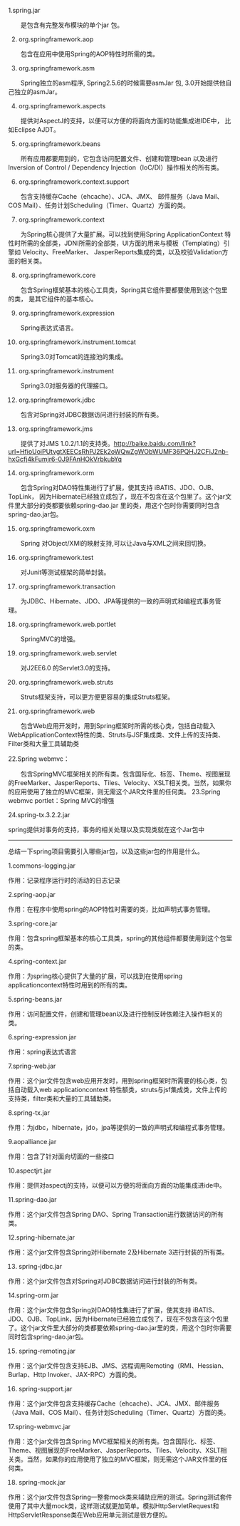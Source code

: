 1.spring.jar

　　是包含有完整发布模块的单个jar 包。

2. org.springframework.aop

　　包含在应用中使用Spring的AOP特性时所需的类。

 3. org.springframework.asm

　　Spring独立的asm程序, Spring2.5.6的时候需要asmJar 包, 3.0开始提供他自己独立的asmJar。

4. org.springframework.aspects

　　提供对AspectJ的支持，以便可以方便的将面向方面的功能集成进IDE中， 比如Eclipse AJDT。

 5. org.springframework.beans

　　所有应用都要用到的，它包含访问配置文件、创建和管理bean 以及进行Inversion of Control / Dependency Injection（IoC/DI）操作相关的所有类。

6. org.springframework.context.support

　　包含支持缓存Cache（ehcache）、JCA、JMX、 邮件服务（Java Mail、COS Mail）、任务计划Scheduling（Timer、Quartz）方面的类。

 7. org.springframework.context

　　为Spring核心提供了大量扩展。可以找到使用Spring ApplicationContext 特性时所需的全部类，JDNI所需的全部类，UI方面的用来与模板（Templating）引擎如 Velocity、FreeMarker、 JasperReports集成的类，以及校验Validation方面的相关类。

 8. org.springframework.core

　　包含Spring框架基本的核心工具类，Spring其它组件要都要使用到这个包里的类， 是其它组件的基本核心。

9. org.springframework.expression

　　Spring表达式语言。

10. org.springframework.instrument.tomcat

　　Spring3.0对Tomcat的连接池的集成。

11. org.springframework.instrument

　　Spring3.0对服务器的代理接口。

 12. org.springframework.jdbc

　　包含对Spring对JDBC数据访问进行封装的所有类。

 13. org.springframework.jms

　　提供了对JMS 1.0.2/1.1的支持类。http://baike.baidu.com/link?url=HfioUoiPUtvgtXEECsRhPJ2Ek2oWQwZgWObWUMF36PQHJ2CFiJ2nb-hxGcfj4kFumjr6-0J9FAnHOkVrbkubYq

14. org.springframework.orm

　　包含Spring对DAO特性集进行了扩展，使其支持 iBATIS、JDO、OJB、TopLink， 因为Hibernate已经独立成包了，现在不包含在这个包里了。这个jar文件里大部分的类都要依赖spring-dao.jar 里的类，用这个包时你需要同时包含spring-dao.jar包。

 15. org.springframework.oxm

　　Spring 对Object/XMl的映射支持,可以让Java与XML之间来回切换。

 16. org.springframework.test

　　对Junit等测试框架的简单封装。

17. org.springframework.transaction

　　为JDBC、Hibernate、JDO、JPA等提供的一致的声明式和编程式事务管理。

 18. org.springframework.web.portlet

　　SpringMVC的增强。

19. org.springframework.web.servlet

　　对J2EE6.0 的Servlet3.0的支持。

20. org.springframework.web.struts

　　Struts框架支持，可以更方便更容易的集成Struts框架。

 21. org.springframework.web

　　包含Web应用开发时，用到Spring框架时所需的核心类，包括自动载入 WebApplicationContext特性的类、Struts与JSF集成类、文件上传的支持类、Filter类和大量工具辅助类

 22.Spring webmvc：

　　包含SpringMVC框架相关的所有类。包含国际化、标签、Theme、视图展现的FreeMarker、JasperReports、Tiles、Velocity、XSLT相关类。当然，如果你的应用使用了独立的MVC框架，则无需这个JAR文件里的任何类。
 23.Spring webmvc portlet：Spring MVC的增强

24.spring-tx.3.2.2.jar

spring提供对事务的支持，事务的相关处理以及实现类就在这个Jar包中

 

 ________________________________________________________________________________________________________________________________________________________________________________________________________________________

 

总结一下spring项目需要引入哪些jar包，以及这些jar包的作用是什么。

 

1.commons-logging.jar

作用：记录程序运行时的活动的日志记录

2.spring-aop.jar

作用：在程序中使用spring的AOP特性时需要的类，比如声明式事务管理。

3.spring-core.jar

作用：包含spring框架基本的核心工具类，spring的其他组件都要使用到这个包里的类。

4.spring-context.jar

作用：为spring核心提供了大量的扩展，可以找到在使用spring applicationcontext特性时用到的所有的类。

5.spring-beans.jar

作用：访问配置文件，创建和管理bean以及进行控制反转依赖注入操作相关的类。

6.spring-expression.jar

作用：spring表达式语言

7.spring-web.jar

作用：这个jar文件包含web应用开发时，用到spring框架时所需要的核心类，包括自动载入web applicationcontext 特性额类，struts与jsf集成类，文件上传的支持类，filter类和大量的工具辅助类。

8.spring-tx.jar

作用：为jdbc，hibernate，jdo，jpa等提供的一致的声明式和编程式事务管理。

9.aopalliance.jar

作用：包含了针对面向切面的一些接口

10.aspectjrt.jar

作用：提供对aspectj的支持，以便可以方便的将面向方面的功能集成进ide中。

11.spring-dao.jar

作用：这个jar文件包含Spring DAO、Spring Transaction进行数据访问的所有类。

12.spring-hibernate.jar

作用：这个jar文件包含Spring对Hibernate 2及Hibernate 3进行封装的所有类。

13. spring-jdbc.jar

作用：这个jar文件包含对Spring对JDBC数据访问进行封装的所有类。

14.spring-orm.jar

作用：这个jar文件包含Spring对DAO特性集进行了扩展，使其支持 iBATIS、JDO、OJB、TopLink，因为Hibernate已经独立成包了，现在不包含在这个包里了。这个jar文件里大部分的类都要依赖spring-dao.jar里的类，用这个包时你需要同时包含spring-dao.jar包。

15. spring-remoting.jar

作用：这个jar文件包含支持EJB、JMS、远程调用Remoting（RMI、Hessian、Burlap、Http Invoker、JAX-RPC）方面的类。

16. spring-support.jar

作用：这个jar文件包含支持缓存Cache（ehcache）、JCA、JMX、邮件服务（Java Mail、COS Mail）、任务计划Scheduling（Timer、Quartz）方面的类。

17.spring-webmvc.jar

作用：这个jar文件包含Spring MVC框架相关的所有类。包含国际化、标签、Theme、视图展现的FreeMarker、JasperReports、Tiles、Velocity、XSLT相关类。当然，如果你的应用使用了独立的MVC框架，则无需这个JAR文件里的任何类。

18. spring-mock.jar

作用：这个jar文件包含Spring一整套mock类来辅助应用的测试。Spring测试套件使用了其中大量mock类，这样测试就更加简单。模拟HttpServletRequest和HttpServletResponse类在Web应用单元测试是很方便的。